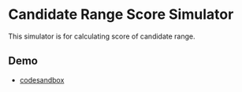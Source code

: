# Candidate Range Score Simulator
This simulator is for calculating score of candidate range.

## Demo
* [codesandbox](https://codesandbox.io/s/vue2-range-score-simulator-ytltst)
